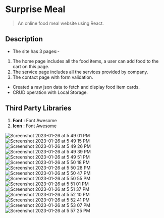 # Surprise Meal

>An online food meal website using React.

## Description

- The site has 3 pages:-
1. The home page includes all the food items, a user can add food to the cart on this page.
2. The service page includes all the services provided by company.
3. The contact page with form validation.
- Created a raw json data to fetch and display food item cards.
- CRUD operation with Local Storage.

## Third Party Libraries
1. **Font** : Font Awesome
2. **Icon** : Font Awesome


![Screenshot 2023-01-26 at 5 49 01 PM](https://user-images.githubusercontent.com/114575564/214835913-781215d5-59ff-4e9b-b0f4-5545c678c9b7.png)
![Screenshot 2023-01-26 at 5 49 15 PM](https://user-images.githubusercontent.com/114575564/214835928-8173a1ae-78c1-4e16-a24f-5fe9da43aa84.png)
![Screenshot 2023-01-26 at 5 49 26 PM](https://user-images.githubusercontent.com/114575564/214835936-9d0bd421-b315-4349-af72-c87688bf2c6e.png)
![Screenshot 2023-01-26 at 5 49 39 PM](https://user-images.githubusercontent.com/114575564/214835970-12904f2f-6e7e-45e2-bc2e-d8c5a25dcd9f.png)
![Screenshot 2023-01-26 at 5 49 51 PM](https://user-images.githubusercontent.com/114575564/214835999-bfff5313-036e-483a-a6de-718455f1be47.png)
![Screenshot 2023-01-26 at 5 50 18 PM](https://user-images.githubusercontent.com/114575564/214836030-9f049f27-0549-4fa5-9c56-44527fda4a1f.png)
![Screenshot 2023-01-26 at 5 50 28 PM](https://user-images.githubusercontent.com/114575564/214836130-4d3e168b-9fd5-49c6-a98a-b9950f13e96f.png)
![Screenshot 2023-01-26 at 5 50 47 PM](https://user-images.githubusercontent.com/114575564/214836143-4d386c1b-7b4d-4a23-b750-24ef11766440.png)
![Screenshot 2023-01-26 at 5 50 55 PM](https://user-images.githubusercontent.com/114575564/214836172-41e1aa1a-7dc2-47a1-95aa-b72d5feb9c54.png)
![Screenshot 2023-01-26 at 5 51 01 PM](https://user-images.githubusercontent.com/114575564/214836200-70e8e5a5-02f6-4482-a426-a29ed2550584.png)
![Screenshot 2023-01-26 at 5 51 37 PM](https://user-images.githubusercontent.com/114575564/214836227-b7b06f01-3178-4d8e-a4d7-9ccb0465294e.png)
![Screenshot 2023-01-26 at 5 52 10 PM](https://user-images.githubusercontent.com/114575564/214836234-4820a541-b13e-4f67-84fc-d41a36664e22.png)
![Screenshot 2023-01-26 at 5 52 41 PM](https://user-images.githubusercontent.com/114575564/214836241-75a9b1d1-f5ad-4726-acde-253a4c2a1917.png)
![Screenshot 2023-01-26 at 5 53 07 PM](https://user-images.githubusercontent.com/114575564/214836243-6b9508d4-7934-43cd-bd38-200a3c2a071d.png)
![Screenshot 2023-01-26 at 5 57 25 PM](https://user-images.githubusercontent.com/114575564/214836291-7a1d210a-accc-4ecf-a683-0309ff850427.png)
